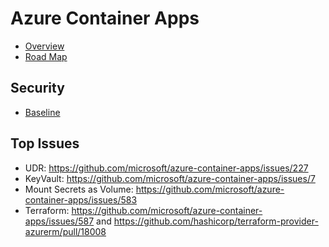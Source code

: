 # Azure Container Apps
* [Overview](https://learn.microsoft.com/en-us/azure/container-apps/overview)
* [Road Map](https://github.com/microsoft/azure-container-apps/projects?query=is%3Aopen)


## Security 
* [Baseline](https://learn.microsoft.com/en-us/security/benchmark/azure/baselines/azure-container-apps-security-baseline)

## Top Issues
* UDR: https://github.com/microsoft/azure-container-apps/issues/227
* KeyVault: https://github.com/microsoft/azure-container-apps/issues/7
* Mount Secrets as Volume: https://github.com/microsoft/azure-container-apps/issues/583
* Terraform: https://github.com/microsoft/azure-container-apps/issues/587 and https://github.com/hashicorp/terraform-provider-azurerm/pull/18008
